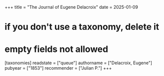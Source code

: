 +++
title = "The Journal of Eugene Delacroix"
date = 2025-01-09
# if you don't use a taxonomy, delete it
# empty fields not allowed
[taxonomies]
  readstate = ["queue"]
  authorname = ["Delacroix, Eugene"]
  pubyear = ["1853"]
  recommender = ["Julian P."]
+++

